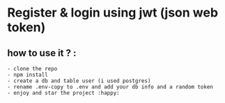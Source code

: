# Register & login  using jwt (json web token)

## how to use it ? :
    - clone the repo
    - npm install 
    - create a db and table user (i used postgres) 
    - rename .env-copy to .env and add your db info and a random token
    - enjoy and star the project :happy: